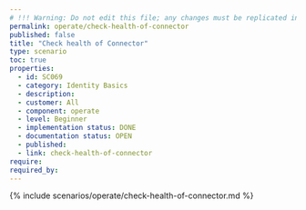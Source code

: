 ```yaml
---
# !!! Warning: Do not edit this file; any changes must be replicated in Excel !!!
permalink: operate/check-health-of-connector
published: false
title: "Check health of Connector"
type: scenario
toc: true
properties:
  - id: SC069
  - category: Identity Basics
  - description:
  - customer: All
  - component: operate
  - level: Beginner
  - implementation status: DONE
  - documentation status: OPEN
  - published:
  - link: check-health-of-connector
require:
required_by:
---
```


{% include scenarios/operate/check-health-of-connector.md %}
